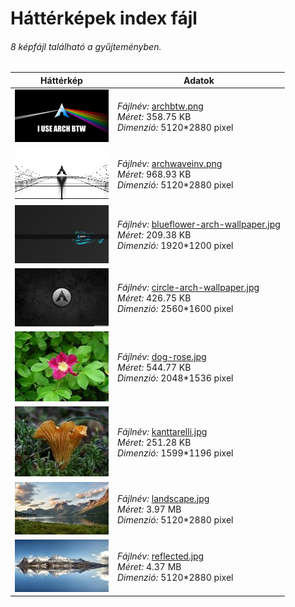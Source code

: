 # Háttérképek index fájl

###### 8 képfájl található a gyűjteményben.

Háttérkép|Adatok
---------|------
<img src="./.thumbs/t@archbtw.png" width="150px" height="auto" alt="archbtw.png" />|*Fájlnév:* <a href="./archbtw.png">archbtw.png</a><br/>*Méret:* 358.75 KB<br/>*Dimenzió:* 5120*2880 pixel
<img src="./.thumbs/t@archwaveinv.png" width="150px" height="auto" alt="archwaveinv.png" />|*Fájlnév:* <a href="./archwaveinv.png">archwaveinv.png</a><br/>*Méret:* 968.93 KB<br/>*Dimenzió:* 5120*2880 pixel
<img src="./.thumbs/t@blueflower-arch-wallpaper.jpg" width="150px" height="auto" alt="blueflower-arch-wallpaper.jpg" />|*Fájlnév:* <a href="./blueflower-arch-wallpaper.jpg">blueflower-arch-wallpaper.jpg</a><br/>*Méret:* 209.38 KB<br/>*Dimenzió:* 1920*1200 pixel
<img src="./.thumbs/t@circle-arch-wallpaper.jpg" width="150px" height="auto" alt="circle-arch-wallpaper.jpg" />|*Fájlnév:* <a href="./circle-arch-wallpaper.jpg">circle-arch-wallpaper.jpg</a><br/>*Méret:* 426.75 KB<br/>*Dimenzió:* 2560*1600 pixel
<img src="./.thumbs/t@dog-rose.jpg" width="150px" height="auto" alt="dog-rose.jpg" />|*Fájlnév:* <a href="./dog-rose.jpg">dog-rose.jpg</a><br/>*Méret:* 544.77 KB<br/>*Dimenzió:* 2048*1536 pixel
<img src="./.thumbs/t@kanttarelli.jpg" width="150px" height="auto" alt="kanttarelli.jpg" />|*Fájlnév:* <a href="./kanttarelli.jpg">kanttarelli.jpg</a><br/>*Méret:* 251.28 KB<br/>*Dimenzió:* 1599*1196 pixel
<img src="./.thumbs/t@landscape.jpg" width="150px" height="auto" alt="landscape.jpg" />|*Fájlnév:* <a href="./landscape.jpg">landscape.jpg</a><br/>*Méret:* 3.97 MB<br/>*Dimenzió:* 5120*2880 pixel
<img src="./.thumbs/t@reflected.jpg" width="150px" height="auto" alt="reflected.jpg" />|*Fájlnév:* <a href="./reflected.jpg">reflected.jpg</a><br/>*Méret:* 4.37 MB<br/>*Dimenzió:* 5120*2880 pixel
